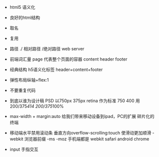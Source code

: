 - html5 语义化
- 良好的html结构
- 取名
- 复用

- 路径 ./ 相对路径   /绝对路径 web server
- 前端词汇量
    page 代表整个页面的容器  content header footer
- 经典结构 h5语义化标签
    header+content+footer
- 弹性布局纵轴+flex:1
- 不要重复代码
- 到底以谁为设计稿 PSD 以750px 375px retina 作为标准
    750 400 用200/375*414  200/375*100%
- max-width + margin:auto 给我们带来移动设备到ipad，PC的扩展 碎片化的终端
- 移动端水平禁用滚动条 垂直方向overflow-scrolling:touch 使滑动更加顺滑 -webkit 浏览器前缀 -ms  -moz
手机端都是 webkit  safari android chrome
- input 
    手指交互
